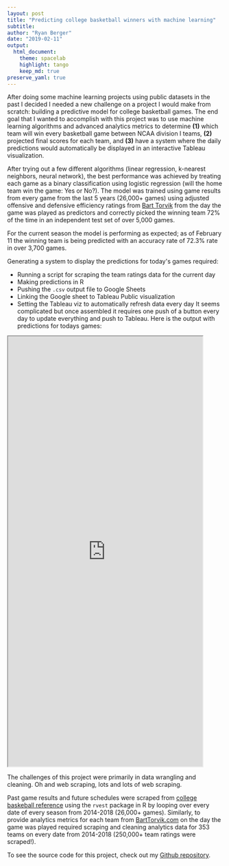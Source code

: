 ```yaml
---
layout: post
title: "Predicting college basketball winners with machine learning"
subtitle: 
author: "Ryan Berger"
date: "2019-02-11"
output: 
  html_document:
    theme: spacelab	
    highlight: tango	
    keep_md: true
preserve_yaml: true
---
```


After doing some machine learning projects using public datasets in the past I decided I needed a new challenge on a project I would make from scratch: building a predictive model for college basketball games. The end goal that I wanted to accomplish with this project was to use machine learning algorithms and advanced analytics metrics to determine **(1)** which team will win every basketball game between NCAA division I teams, **(2)** projected final scores for each team, and **(3)** have a system where the daily predictions would automatically be displayed in an interactive Tableau visualization.

After trying out a few different algorithms (linear regression, k-nearest neighbors, neural network), the best performance was achieved by treating each game as a binary classification using logistic regression (will the home team win the game: Yes or No?). The model was trained using game results from every game from the last 5 years (26,000+ games) using adjusted offensive and defensive efficiency ratings from [Bart Torvik](http://www.barttorvik.com/#) from the day the game was played as predictors and correctly picked the winning team 72% of the time in an independent test set of over 5,000 games. 

For the current season the model is performing as expected; as of February 11 the winning team is being predicted with an accuracy rate of 72.3% rate in over 3,700 games. 

Generating a system to display the predictions for today's games required:
- Running a script for scraping the team ratings data for the current day
- Making predictions in R
- Pushing the `.csv` output file to Google Sheets
- Linking the Google sheet to Tableau Public visualization 
- Setting the Tableau viz to automatically refresh data every day
It seems complicated but once assembled it requires one push of a button every day to update everything and push to Tableau. Here is the output with predictions for todays games:

<iframe src="https://public.tableau.com/views/college_basketball_predictions/Dashboard1?:embed=y&:display_count=yes&:showVizHome=no&:embed=true" width="90%" height="1000"></iframe>


The challenges of this project were primarily in data wrangling and cleaning. Oh and web scraping, lots and lots of web scraping. 

Past game results and future schedules were scraped from [college baskeball reference](https://www.sports-reference.com/cbb/) using the `rvest` package in R by looping over every date of every season from 2014-2018 (26,000+ games). Similarly, to provide analytics metrics for each team from [BartTorvik.com](http://www.barttorvik.com/#) on the day the game was played required scraping and cleaning analytics data for 353 teams on every date from 2014-2018 (250,000+ team ratings were scraped!).

To see the source code for this project, check out my [Github repository](https://github.com/rberger997/college_basketball_predictions). 
